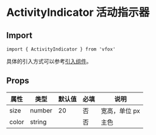 # ActivityIndicator 活动指示器

## Import

```
import { ActivityIndicator } from 'vfox'
```

具体的引入方式可以参考[引入组件](../index.md#引入组件)。

## Props

| 属性  | 类型   | 默认值 | 必填 | 说明          |
| ----- | ------ | ------ | ---- | ------------- |
| size  | number | 20     | 否   | 宽高，单位 px |
| color | string |        | 否   | 主色          |
